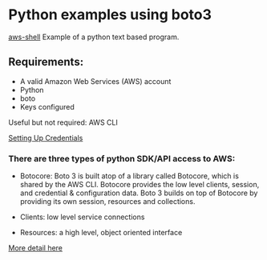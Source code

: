 # Python examples using boto3

[aws-shell](https://github.com/awslabs/aws-shell) Example of a python text based program.

## Requirements:
 * A valid Amazon Web Services (AWS) account
 * Python
 * boto
 * Keys configured

Useful but not required:  AWS CLI

[Setting Up Credentials](http://boto3.readthedocs.io/en/latest/guide/configuration.html)


### There are three types of python SDK/API access to AWS:
 * Botocore: Boto 3 is built atop of a library called Botocore, which is shared by the AWS CLI. Botocore provides the low level clients, session, and credential & configuration data. Boto 3 builds on top of Botocore by providing its own session, resources and collections.

 * Clients: low level service connections

 * Resources: a high level, object oriented interface

[More detail here](http://boto3.readthedocs.io/en/latest/guide/new.html)
